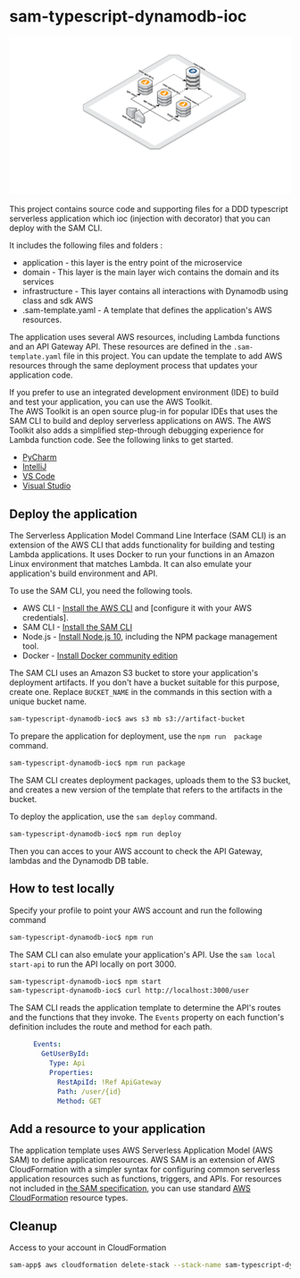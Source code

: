 # sam-typescript-dynamodb-ioc

![image](./schema.png)


This project contains source code and supporting files for a DDD typescript serverless application which ioc (injection with decorator)   that you can deploy with the SAM CLI. 

It includes the following files and folders :

- application - this layer is the entry point of the microservice 
- domain - This layer is the main layer wich contains the domain and its services
- infrastructure - This layer contains all interactions with Dynamodb using class and sdk AWS
- .sam-template.yaml - A template that defines the application's AWS resources.


The application uses several AWS resources, including Lambda functions and an API Gateway API. These resources are defined in the `.sam-template.yaml` file in this project. You can update the template to add AWS resources through the same deployment process that updates your application code.

If you prefer to use an integrated development environment (IDE) to build and test your application, you can use the AWS Toolkit.  
The AWS Toolkit is an open source plug-in for popular IDEs that uses the SAM CLI to build and deploy serverless applications on AWS. The AWS Toolkit also adds a simplified step-through debugging experience for Lambda function code. See the following links to get started.

* [PyCharm](https://docs.aws.amazon.com/toolkit-for-jetbrains/latest/userguide/welcome.html)
* [IntelliJ](https://docs.aws.amazon.com/toolkit-for-jetbrains/latest/userguide/welcome.html)
* [VS Code](https://docs.aws.amazon.com/toolkit-for-vscode/latest/userguide/welcome.html)
* [Visual Studio](https://docs.aws.amazon.com/toolkit-for-visual-studio/latest/user-guide/welcome.html)

## Deploy the application

The Serverless Application Model Command Line Interface (SAM CLI) is an extension of the AWS CLI that adds functionality for building and testing Lambda applications. It uses Docker to run your functions in an Amazon Linux environment that matches Lambda. It can also emulate your application's build environment and API.

To use the SAM CLI, you need the following tools.

* AWS CLI - [Install the AWS CLI](https://docs.aws.amazon.com/cli/latest/userguide/cli-chap-install.html) and [configure it with your AWS credentials].
* SAM CLI - [Install the SAM CLI](https://docs.aws.amazon.com/serverless-application-model/latest/developerguide/serverless-sam-cli-install.html)
* Node.js - [Install Node.js 10](https://nodejs.org/en/), including the NPM package management tool.
* Docker - [Install Docker community edition](https://hub.docker.com/search/?type=edition&offering=community)

The SAM CLI uses an Amazon S3 bucket to store your application's deployment artifacts. If you don't have a bucket suitable for this purpose, create one. Replace `BUCKET_NAME` in the commands in this section with a unique bucket name.

```bash
sam-typescript-dynamodb-ioc$ aws s3 mb s3://artifact-bucket 
```

To prepare the application for deployment, use the `npm run  package` command.

```bash
sam-typescript-dynamodb-ioc$ npm run package
```

The SAM CLI creates deployment packages, uploads them to the S3 bucket, and creates a new version of the template that refers to the artifacts in the bucket.

To deploy the application, use the `sam deploy` command.

```bash
sam-typescript-dynamodb-ioc$ npm run deploy
```
Then you can acces to your AWS account to check the API Gateway, lambdas and the Dynamodb DB table.
## How to test  locally

Specify your profile to point your AWS account and run the following command

```bash
sam-typescript-dynamodb-ioc$ npm run
```

The SAM CLI can also emulate your application's API. Use the `sam local start-api` to run the API locally on port 3000.

```bash
sam-typescript-dynamodb-ioc$ npm start
sam-typescript-dynamodb-ioc$ curl http://localhost:3000/user
```

The SAM CLI reads the application template to determine the API's routes and the functions that they invoke. The `Events` property on each function's definition includes the route and method for each path.

```yaml
      Events:
        GetUserById:
          Type: Api
          Properties:
            RestApiId: !Ref ApiGateway
            Path: /user/{id}
            Method: GET
```

## Add a resource to your application
The application template uses AWS Serverless Application Model (AWS SAM) to define application resources. AWS SAM is an extension of AWS CloudFormation with a simpler syntax for configuring common serverless application resources such as functions, triggers, and APIs. For resources not included in [the SAM specification](https://github.com/awslabs/serverless-application-model/blob/master/versions/2016-10-31.md), you can use standard [AWS CloudFormation](https://docs.aws.amazon.com/AWSCloudFormation/latest/UserGuide/aws-template-resource-type-ref.html) resource types.

## Cleanup

Access to your account in CloudFormation 

```bash
sam-app$ aws cloudformation delete-stack --stack-name sam-typescript-dynamodb-ioc
```
